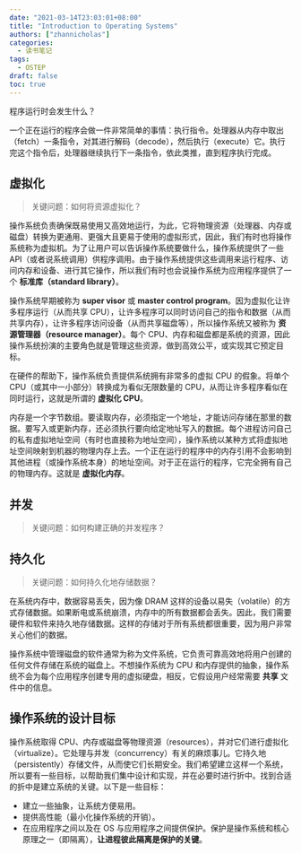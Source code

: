 ```yaml
---
date: "2021-03-14T23:03:01+08:00"
title: "Introduction to Operating Systems"
authors: ["zhannicholas"]
categories:
  - 读书笔记
tags:
  - OSTEP
draft: false
toc: true
---
```


程序运行时会发生什么？

一个正在运行的程序会做一件非常简单的事情：执行指令。处理器从内存中取出（fetch）一条指令，对其进行解码（decode），然后执行（execute）它。执行完这个指令后，处理器继续执行下一条指令，依此类推，直到程序执行完成。

## 虚拟化

> 关键问题：如何将资源虚拟化？

操作系统负责确保既易使用又高效地运行，为此，它将物理资源（处理器、内存或磁盘）转换为更通用、更强大且更易于使用的虚拟形式，因此，我们有时也将操作系统称为虚拟机。为了让用户可以告诉操作系统要做什么，操作系统提供了一些 API（或者说系统调用）供程序调用。由于操作系统提供这些调用来运行程序、访问内存和设备、进行其它操作，所以我们有时也会说操作系统为应用程序提供了一个 **标准库（standard library）**。

操作系统早期被称为 **super visor** 或 **master control program**。因为虚拟化让许多程序运行（从而共享 CPU），让许多程序可以同时访问自己的指令和数据（从而共享内存），让许多程序访问设备（从而共享磁盘等），所以操作系统又被称为 **资源管理器（resource manager）**。每个 CPU、内存和磁盘都是系统的资源，因此操作系统扮演的主要角色就是管理这些资源，做到高效公平，或实现其它预定目标。

在硬件的帮助下，操作系统负责提供系统拥有非常多的虚拟 CPU 的假象。将单个 CPU（或其中一小部分）转换成为看似无限数量的 CPU，从而让许多程序看似在同时运行，这就是所谓的 **虚拟化 CPU**。

内存是一个字节数组。要读取内存，必须指定一个地址，才能访问存储在那里的数据。要写入或更新内存，还必须执行要向给定地址写入的数据。每个进程访问自己的私有虚拟地址空间（有时也直接称为地址空间），操作系统以某种方式将虚拟地址空间映射到机器的物理内存上去。一个正在运行的程序中的内存引用不会影响到其他进程（或操作系统本身）的地址空间。对于正在运行的程序，它完全拥有自己的物理内存。这就是 **虚拟化内存**。

## 并发

> 关键问题：如何构建正确的并发程序？

## 持久化

> 关键问题：如何持久化地存储数据？

在系统内存中，数据容易丢失，因为像 DRAM 这样的设备以易失（volatile）的方式存储数据。如果断电或系统崩溃，内存中的所有数据都会丢失。因此，我们需要硬件和软件来持久地存储数据。这样的存储对于所有系统都很重要，因为用户非常关心他们的数据。

操作系统中管理磁盘的软件通常为称为文件系统，它负责可靠高效地将用户创建的任何文件存储在系统的磁盘上。不想操作系统为 CPU 和内存提供的抽象，操作系统不会为每个应用程序创建专用的虚拟硬盘，相反，它假设用户经常需要 **共享** 文件中的信息。

## 操作系统的设计目标

操作系统取得 CPU、内存或磁盘等物理资源（resources），并对它们进行虚拟化（virtualize）。它处理与并发（concurrency）有关的麻烦事儿。它持久地（persistently）存储文件，从而使它们长期安全。我们希望建立这样一个系统，所以要有一些目标，以帮助我们集中设计和实现，并在必要时进行折中。找到合适的折中是建立系统的关键。以下是一些目标：

* 建立一些抽象，让系统方便易用。
* 提供高性能（最小化操作系统的开销）。
* 在应用程序之间以及在 OS 与应用程序之间提供保护。保护是操作系统和核心原理之一（即隔离），**让进程彼此隔离是保护的关键**。
